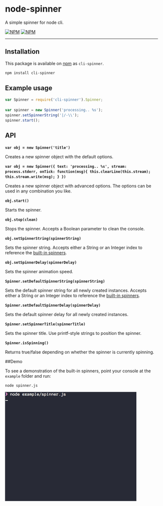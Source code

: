 # node-spinner

A simple spinner for node cli.

[![NPM](https://nodei.co/npm/cli-spinner.png?downloads=true&downloadRank=true)](https://nodei.co/npm/cli-spinner/) [![NPM](https://nodei.co/npm-dl/cli-spinner.png?months=6&height=3)](https://nodei.co/npm/cli-spinner/)

---

## Installation

This package is available on [npm](http://npmjs.com) as `cli-spinner`.

``` sh
npm install cli-spinner
```

## Example usage

````javascript
var Spinner = require('cli-spinner').Spinner;

var spinner = new Spinner('processing.. %s');
spinner.setSpinnerString('|/-\\');
spinner.start();
````

## API

**`var obj = new Spinner('title')`**

Creates a new spinner object with the default options.

**`var obj = new Spinner({
    text: 'processing.. %s',
    stream: process.stderr,
    onTick: function(msg){
        this.clearLine(this.stream);
        this.stream.write(msg);
    }
})`**

Creates a new spinner object with advanced options. The options can be used in any combination you like.

**`obj.start()`**

Starts the spinner.

**`obj.stop(clean)`**

Stops the spinner. Accepts a Boolean parameter to clean the console.

**`obj.setSpinnerString(spinnerString)`**

Sets the spinner string. Accepts either a String or an Integer index to reference the [built-in spinners](#demo).

**`obj.setSpinnerDelay(spinnerDelay)`**

Sets the spinner animation speed.

**`Spinner.setDefaultSpinnerString(spinnerString)`**

Sets the default spinner string for all newly created instances. Accepts either a String or an Integer index to reference the [built-in spinners](#demo).

**`Spinner.setDefaultSpinnerDelay(spinnerDelay)`**

Sets the default spinner delay for all newly created instances.

**`Spinner.setSpinnerTitle(spinnerTitle)`**

Sets the spinner title. Use printf-style strings to position the spinner.

**`Spinner.isSpinning()`**

Returns true/false depending on whether the spinner is currently spinning.

##Demo

To see a demonstration of the built-in spinners, point your console at the `example` folder and run:

````
node spinner.js
````

![preview](img/spinner.gif "Spinner")
